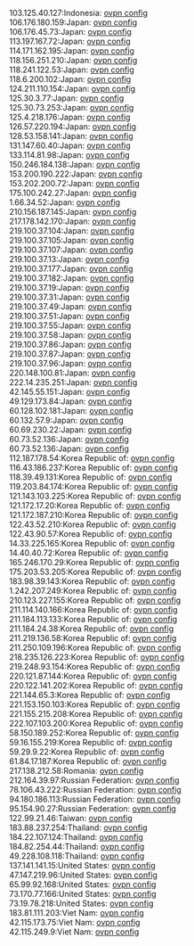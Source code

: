 103.125.40.127:Indonesia: [ovpn config](vpn/103_125_40_127.ovpn)  
106.176.180.159:Japan: [ovpn config](vpn/106_176_180_159.ovpn)  
106.176.45.73:Japan: [ovpn config](vpn/106_176_45_73.ovpn)  
113.197.167.72:Japan: [ovpn config](vpn/113_197_167_72.ovpn)  
114.171.162.195:Japan: [ovpn config](vpn/114_171_162_195.ovpn)  
118.156.251.210:Japan: [ovpn config](vpn/118_156_251_210.ovpn)  
118.241.122.53:Japan: [ovpn config](vpn/118_241_122_53.ovpn)  
118.6.200.102:Japan: [ovpn config](vpn/118_6_200_102.ovpn)  
124.211.110.154:Japan: [ovpn config](vpn/124_211_110_154.ovpn)  
125.30.3.77:Japan: [ovpn config](vpn/125_30_3_77.ovpn)  
125.30.73.253:Japan: [ovpn config](vpn/125_30_73_253.ovpn)  
125.4.218.176:Japan: [ovpn config](vpn/125_4_218_176.ovpn)  
126.57.220.194:Japan: [ovpn config](vpn/126_57_220_194.ovpn)  
128.53.158.141:Japan: [ovpn config](vpn/128_53_158_141.ovpn)  
131.147.60.40:Japan: [ovpn config](vpn/131_147_60_40.ovpn)  
133.114.81.98:Japan: [ovpn config](vpn/133_114_81_98.ovpn)  
150.246.184.138:Japan: [ovpn config](vpn/150_246_184_138.ovpn)  
153.200.190.222:Japan: [ovpn config](vpn/153_200_190_222.ovpn)  
153.202.200.72:Japan: [ovpn config](vpn/153_202_200_72.ovpn)  
175.100.242.27:Japan: [ovpn config](vpn/175_100_242_27.ovpn)  
1.66.34.52:Japan: [ovpn config](vpn/1_66_34_52.ovpn)  
210.156.187.145:Japan: [ovpn config](vpn/210_156_187_145.ovpn)  
217.178.142.170:Japan: [ovpn config](vpn/217_178_142_170.ovpn)  
219.100.37.104:Japan: [ovpn config](vpn/219_100_37_104.ovpn)  
219.100.37.105:Japan: [ovpn config](vpn/219_100_37_105.ovpn)  
219.100.37.107:Japan: [ovpn config](vpn/219_100_37_107.ovpn)  
219.100.37.13:Japan: [ovpn config](vpn/219_100_37_13.ovpn)  
219.100.37.177:Japan: [ovpn config](vpn/219_100_37_177.ovpn)  
219.100.37.182:Japan: [ovpn config](vpn/219_100_37_182.ovpn)  
219.100.37.19:Japan: [ovpn config](vpn/219_100_37_19.ovpn)  
219.100.37.31:Japan: [ovpn config](vpn/219_100_37_31.ovpn)  
219.100.37.49:Japan: [ovpn config](vpn/219_100_37_49.ovpn)  
219.100.37.51:Japan: [ovpn config](vpn/219_100_37_51.ovpn)  
219.100.37.55:Japan: [ovpn config](vpn/219_100_37_55.ovpn)  
219.100.37.58:Japan: [ovpn config](vpn/219_100_37_58.ovpn)  
219.100.37.86:Japan: [ovpn config](vpn/219_100_37_86.ovpn)  
219.100.37.87:Japan: [ovpn config](vpn/219_100_37_87.ovpn)  
219.100.37.96:Japan: [ovpn config](vpn/219_100_37_96.ovpn)  
220.148.100.81:Japan: [ovpn config](vpn/220_148_100_81.ovpn)  
222.14.235.251:Japan: [ovpn config](vpn/222_14_235_251.ovpn)  
42.145.55.151:Japan: [ovpn config](vpn/42_145_55_151.ovpn)  
49.129.173.84:Japan: [ovpn config](vpn/49_129_173_84.ovpn)  
60.128.102.181:Japan: [ovpn config](vpn/60_128_102_181.ovpn)  
60.132.57.9:Japan: [ovpn config](vpn/60_132_57_9.ovpn)  
60.69.230.22:Japan: [ovpn config](vpn/60_69_230_22.ovpn)  
60.73.52.136:Japan: [ovpn config](vpn/60_73_52_136.ovpn)  
60.73.52.136:Japan: [ovpn config](vpn/60_73_52_136.ovpn)  
112.187.178.54:Korea Republic of: [ovpn config](vpn/112_187_178_54.ovpn)  
116.43.186.237:Korea Republic of: [ovpn config](vpn/116_43_186_237.ovpn)  
118.39.49.131:Korea Republic of: [ovpn config](vpn/118_39_49_131.ovpn)  
119.203.84.174:Korea Republic of: [ovpn config](vpn/119_203_84_174.ovpn)  
121.143.103.225:Korea Republic of: [ovpn config](vpn/121_143_103_225.ovpn)  
121.172.17.20:Korea Republic of: [ovpn config](vpn/121_172_17_20.ovpn)  
121.172.187.210:Korea Republic of: [ovpn config](vpn/121_172_187_210.ovpn)  
122.43.52.210:Korea Republic of: [ovpn config](vpn/122_43_52_210.ovpn)  
122.43.90.57:Korea Republic of: [ovpn config](vpn/122_43_90_57.ovpn)  
14.33.225.165:Korea Republic of: [ovpn config](vpn/14_33_225_165.ovpn)  
14.40.40.72:Korea Republic of: [ovpn config](vpn/14_40_40_72.ovpn)  
165.246.170.29:Korea Republic of: [ovpn config](vpn/165_246_170_29.ovpn)  
175.203.53.205:Korea Republic of: [ovpn config](vpn/175_203_53_205.ovpn)  
183.98.39.143:Korea Republic of: [ovpn config](vpn/183_98_39_143.ovpn)  
1.242.207.249:Korea Republic of: [ovpn config](vpn/1_242_207_249.ovpn)  
210.123.227.155:Korea Republic of: [ovpn config](vpn/210_123_227_155.ovpn)  
211.114.140.166:Korea Republic of: [ovpn config](vpn/211_114_140_166.ovpn)  
211.184.113.133:Korea Republic of: [ovpn config](vpn/211_184_113_133.ovpn)  
211.184.24.38:Korea Republic of: [ovpn config](vpn/211_184_24_38.ovpn)  
211.219.136.58:Korea Republic of: [ovpn config](vpn/211_219_136_58.ovpn)  
211.250.109.196:Korea Republic of: [ovpn config](vpn/211_250_109_196.ovpn)  
218.235.126.223:Korea Republic of: [ovpn config](vpn/218_235_126_223.ovpn)  
219.248.93.154:Korea Republic of: [ovpn config](vpn/219_248_93_154.ovpn)  
220.121.87.144:Korea Republic of: [ovpn config](vpn/220_121_87_144.ovpn)  
220.122.141.202:Korea Republic of: [ovpn config](vpn/220_122_141_202.ovpn)  
221.144.65.3:Korea Republic of: [ovpn config](vpn/221_144_65_3.ovpn)  
221.153.150.103:Korea Republic of: [ovpn config](vpn/221_153_150_103.ovpn)  
221.155.215.208:Korea Republic of: [ovpn config](vpn/221_155_215_208.ovpn)  
222.107.103.200:Korea Republic of: [ovpn config](vpn/222_107_103_200.ovpn)  
58.150.189.252:Korea Republic of: [ovpn config](vpn/58_150_189_252.ovpn)  
59.16.155.219:Korea Republic of: [ovpn config](vpn/59_16_155_219.ovpn)  
59.29.9.22:Korea Republic of: [ovpn config](vpn/59_29_9_22.ovpn)  
61.84.17.187:Korea Republic of: [ovpn config](vpn/61_84_17_187.ovpn)  
217.138.212.58:Romania: [ovpn config](vpn/217_138_212_58.ovpn)  
212.164.39.97:Russian Federation: [ovpn config](vpn/212_164_39_97.ovpn)  
78.106.43.222:Russian Federation: [ovpn config](vpn/78_106_43_222.ovpn)  
94.180.186.113:Russian Federation: [ovpn config](vpn/94_180_186_113.ovpn)  
95.154.90.27:Russian Federation: [ovpn config](vpn/95_154_90_27.ovpn)  
122.99.21.46:Taiwan: [ovpn config](vpn/122_99_21_46.ovpn)  
183.88.237.254:Thailand: [ovpn config](vpn/183_88_237_254.ovpn)  
184.22.107.124:Thailand: [ovpn config](vpn/184_22_107_124.ovpn)  
184.82.254.44:Thailand: [ovpn config](vpn/184_82_254_44.ovpn)  
49.228.108.118:Thailand: [ovpn config](vpn/49_228_108_118.ovpn)  
137.141.141.15:United States: [ovpn config](vpn/137_141_141_15.ovpn)  
47.147.219.96:United States: [ovpn config](vpn/47_147_219_96.ovpn)  
65.99.92.168:United States: [ovpn config](vpn/65_99_92_168.ovpn)  
73.170.77.166:United States: [ovpn config](vpn/73_170_77_166.ovpn)  
73.19.78.218:United States: [ovpn config](vpn/73_19_78_218.ovpn)  
183.81.111.203:Viet Nam: [ovpn config](vpn/183_81_111_203.ovpn)  
42.115.173.75:Viet Nam: [ovpn config](vpn/42_115_173_75.ovpn)  
42.115.249.9:Viet Nam: [ovpn config](vpn/42_115_249_9.ovpn)  
